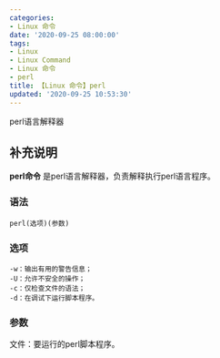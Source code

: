```yaml
---
categories:
- Linux 命令
date: '2020-09-25 08:00:00'
tags:
- Linux
- Linux Command
- Linux 命令
- perl
title: 【Linux 命令】perl
updated: '2020-09-25 10:53:30'
---
```


perl语言解释器

## 补充说明

**perl命令** 是perl语言解释器，负责解释执行perl语言程序。

###  语法

```shell
perl(选项)(参数)
```

###  选项

```shell
-w：输出有用的警告信息；
-U：允许不安全的操作；
-c：仅检查文件的语法；
-d：在调试下运行脚本程序。
```

###  参数

文件：要运行的perl脚本程序。


<!-- Linux命令行搜索引擎：https://jaywcjlove.github.io/linux-command/ -->